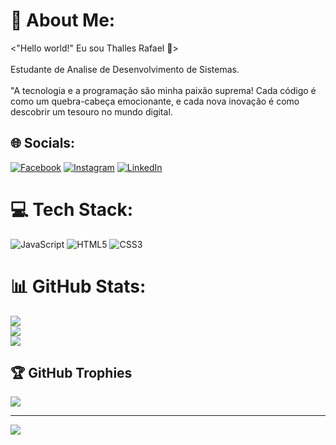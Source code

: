 # 💫 About Me:
<"Hello world!" Eu sou Thalles Rafael 🚀><br><br>Estudante de Analise de Desenvolvimento de Sistemas.<br><br>"A tecnologia e a programação são minha paixão suprema! Cada código é como um quebra-cabeça emocionante, e cada nova inovação é como descobrir um tesouro no mundo digital.


## 🌐 Socials:
[![Facebook](https://img.shields.io/badge/Facebook-%231877F2.svg?logo=Facebook&logoColor=white)](https://facebook.com/https://www.facebook.com/thallesilvaf/) [![Instagram](https://img.shields.io/badge/Instagram-%23E4405F.svg?logo=Instagram&logoColor=white)](https://instagram.com/https://www.instagram.com/thallesrafaell/) [![LinkedIn](https://img.shields.io/badge/LinkedIn-%230077B5.svg?logo=linkedin&logoColor=white)](https://linkedin.com/in/https://www.linkedin.com/in/thallesrafael/) 

# 💻 Tech Stack:
![JavaScript](https://img.shields.io/badge/javascript-%23323330.svg?style=for-the-badge&logo=javascript&logoColor=%23F7DF1E) ![HTML5](https://img.shields.io/badge/html5-%23E34F26.svg?style=for-the-badge&logo=html5&logoColor=white) ![CSS3](https://img.shields.io/badge/css3-%231572B6.svg?style=for-the-badge&logo=css3&logoColor=white)
# 📊 GitHub Stats:
![](https://github-readme-stats.vercel.app/api?username=thallesrafaell&theme=dracula&hide_border=false&include_all_commits=true&count_private=false)<br/>
![](https://github-readme-streak-stats.herokuapp.com/?user=thallesrafaell&theme=dracula&hide_border=false)<br/>
![](https://github-readme-stats.vercel.app/api/top-langs/?username=thallesrafaell&theme=dracula&hide_border=false&include_all_commits=true&count_private=false&layout=compact)

## 🏆 GitHub Trophies
![](https://github-profile-trophy.vercel.app/?username=thallesrafaell&theme=dracula&no-frame=false&no-bg=false&margin-w=4)

---
[![](https://visitcount.itsvg.in/api?id=thallesrafaell&icon=1&color=0)](https://visitcount.itsvg.in)

<!-- Proudly created with GPRM ( https://gprm.itsvg.in ) -->
